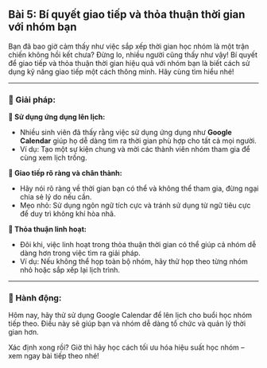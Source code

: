## Bài 5: Bí quyết giao tiếp và thỏa thuận thời gian với nhóm bạn

Bạn đã bao giờ cảm thấy như việc sắp xếp thời gian học nhóm là một trận chiến không hồi kết chưa? Đừng lo, nhiều người cũng thấy như vậy! Bí quyết để giao tiếp và thỏa thuận thời gian hiệu quả với nhóm bạn là biết cách sử dụng kỹ năng giao tiếp một cách thông minh. Hãy cùng tìm hiểu nhé!

---

### 📌 Giải pháp:

**🔹 Sử dụng ứng dụng lên lịch:**

- Nhiều sinh viên đã thấy rằng việc sử dụng ứng dụng như **Google Calendar** giúp họ dễ dàng tìm ra thời gian phù hợp cho tất cả mọi người.  
- Ví dụ: Tạo một sự kiện chung và mời các thành viên nhóm tham gia để cùng xem lịch trống.

**🔹 Giao tiếp rõ ràng và chân thành:**

- Hãy nói rõ ràng về thời gian bạn có thể và không thể tham gia, đừng ngại chia sẻ lý do nếu cần.  
- Mẹo nhỏ: Sử dụng ngôn ngữ tích cực và tránh sử dụng từ ngữ tiêu cực để duy trì không khí hòa nhã.

**🔹 Thỏa thuận linh hoạt:**

- Đôi khi, việc linh hoạt trong thỏa thuận thời gian có thể giúp cả nhóm dễ dàng hơn trong việc tìm ra giải pháp.  
- Ví dụ: Nếu không thể họp toàn bộ nhóm, hãy thử họp theo từng nhóm nhỏ hoặc sắp xếp lại lịch trình.

---

### 🚀 Hành động:

Hôm nay, hãy thử sử dụng Google Calendar để lên lịch cho buổi học nhóm tiếp theo. Điều này sẽ giúp bạn và nhóm dễ dàng tổ chức và quản lý thời gian hơn.

Xác định xong rồi? Giờ thì hãy học cách tối ưu hóa hiệu suất học nhóm – xem ngay bài tiếp theo nhé!